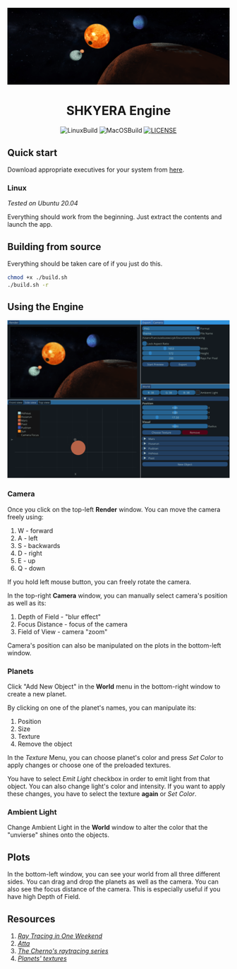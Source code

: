 ![Sample](resources/instructions/image.png)

<div align="center">
 
<h1>SHKYERA Engine</h1>

<div>
  
![LinuxBuild](https://github.com/fszewczyk/shkyera-engine/actions/workflows/linux.yml/badge.svg) 
![MacOSBuild](https://github.com/fszewczyk/shkyera-engine/actions/workflows/macos.yml/badge.svg) 
[![LICENSE](https://img.shields.io/badge/license-Beerware-yellow)](LICENSE) 
  
</div>

</div>


## Quick start
Download appropriate executives for your system from [here](https://github.com/fszewczyk/shkyera-engine/releases). 
### Linux
_Tested on Ubuntu 20.04_

Everything should work from the beginning. Just extract the contents and launch the app.

## Building from source
Everything should be taken care of if you just do this.

```sh
chmod +x ./build.sh
./build.sh -r
```

## Using the Engine
![UI](resources/instructions/ui.png)
### Camera
Once you click on the top-left **Render** window. You can move the camera freely using:
1. W - forward
2. A - left
3. S - backwards
4. D - right
5. E - up
6. Q - down

If you hold left mouse button, you can freely rotate the camera.

In the top-right **Camera** window, you can manually select camera's position as well as its:
1. Depth of Field - "blur effect"
2. Focus Distance - focus of the camera
3. Field of View - camera "zoom"

Camera's position can also be manipulated on the plots in the bottom-left window.

### Planets
Click "Add New Object" in the **World** menu in the bottom-right window to create a new planet.

By clicking on one of the planet's names, you can manipulate its:
1. Position
2. Size
3. Texture
4. Remove the object

In the _Texture_ Menu, you can choose planet's color and press _Set Color_ to apply changes or choose one of the preloaded textures.

You have to select _Emit Light_ checkbox in order to emit light from that object. You can also change light's color and intensity. If you want to apply these changes, you have to select the texture **again** or _Set Color_.

### Ambient Light
Change Ambient Light in the **World** window to alter the color that the "unvierse" shines onto the objects.

## Plots
In the bottom-left window, you can see your world from all three different sides. You can drag and drop the planets as well as the camera. You can also see the focus distance of the camera. This is especially useful if you have high Depth of Field.

## Resources
1. [_Ray Tracing in One Weekend_](https://raytracing.github.io/books/RayTracingInOneWeekend.html)
2. [_Atta_](https://github.com/brenocq/atta)
3. [_The Cherno's raytracing series_](https://www.youtube.com/watch?v=gfW1Fhd9u9Q&list=PLlrATfBNZ98edc5GshdBtREv5asFW3yXl)
4. [_Planets' textures_](https://www.solarsystemscope.com/textures/)
